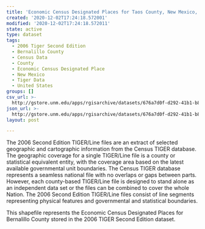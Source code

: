 ```yaml
---
title: 'Economic Census Designated Places for Taos County, New Mexico, 2006se TIGER'
created: '2020-12-02T17:24:18.572001'
modified: '2020-12-02T17:24:18.572011'
state: active
type: dataset
tags:
  - 2006 Tiger Second Edition
  - Bernalillo County
  - Census Data
  - County
  - Economic Census Designated Place
  - New Mexico
  - Tiger Data
  - United States
groups: []
csv_url: >-
  http://gstore.unm.edu/apps/rgisarchive/datasets/676a7d0f-d292-41b1-b88a-202bc079a46b/tgr2006se_taos_placeec.derived.csv
json_url: >-
  http://gstore.unm.edu/apps/rgisarchive/datasets/676a7d0f-d292-41b1-b88a-202bc079a46b/tgr2006se_taos_placeec.derived.json
layout: post

---
```

The 2006 Second Edition TIGER/Line files are an extract of selected geographic and cartographic information from the Census TIGER database.  The geographic coverage for a single TIGER/Line file is a county or statistical equivalent entity, with the coverage area based on the latest available governmental unit boundaries. The Census TIGER database represents a seamless national file with no overlaps or gaps between parts.  However, each county-based TIGER/Line file is designed to stand alone as an independent data set or the files can be combined to cover the whole Nation.  The 2006 Second Edition  TIGER/Line files consist of line segments representing physical features and governmental and statistical boundaries.  

This shapefile represents the Economic Census Designated Places for Bernalillo County stored in the 2006 TIGER Second Edition dataset.
